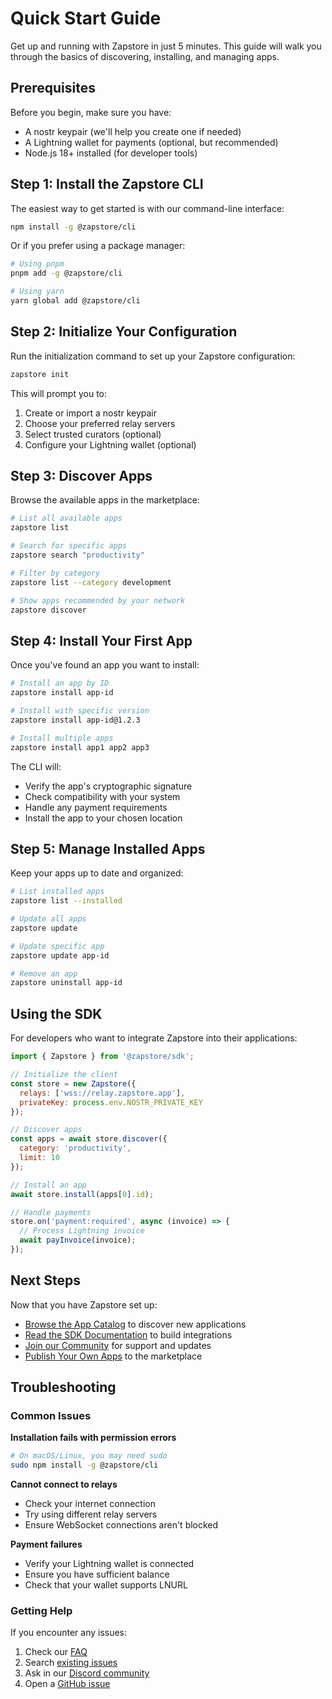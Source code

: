 # Quick Start Guide

Get up and running with Zapstore in just 5 minutes. This guide will walk you through the basics of discovering, installing, and managing apps.

## Prerequisites

Before you begin, make sure you have:

- A nostr keypair (we'll help you create one if needed)
- A Lightning wallet for payments (optional, but recommended)
- Node.js 18+ installed (for developer tools)

## Step 1: Install the Zapstore CLI

The easiest way to get started is with our command-line interface:

```bash
npm install -g @zapstore/cli
```

Or if you prefer using a package manager:

```bash
# Using pnpm
pnpm add -g @zapstore/cli

# Using yarn
yarn global add @zapstore/cli
```

## Step 2: Initialize Your Configuration

Run the initialization command to set up your Zapstore configuration:

```bash
zapstore init
```

This will prompt you to:

1. Create or import a nostr keypair
2. Choose your preferred relay servers
3. Select trusted curators (optional)
4. Configure your Lightning wallet (optional)

## Step 3: Discover Apps

Browse the available apps in the marketplace:

```bash
# List all available apps
zapstore list

# Search for specific apps
zapstore search "productivity"

# Filter by category
zapstore list --category development

# Show apps recommended by your network
zapstore discover
```

## Step 4: Install Your First App

Once you've found an app you want to install:

```bash
# Install an app by ID
zapstore install app-id

# Install with specific version
zapstore install app-id@1.2.3

# Install multiple apps
zapstore install app1 app2 app3
```

The CLI will:
- Verify the app's cryptographic signature
- Check compatibility with your system
- Handle any payment requirements
- Install the app to your chosen location

## Step 5: Manage Installed Apps

Keep your apps up to date and organized:

```bash
# List installed apps
zapstore list --installed

# Update all apps
zapstore update

# Update specific app
zapstore update app-id

# Remove an app
zapstore uninstall app-id
```

## Using the SDK

For developers who want to integrate Zapstore into their applications:

```javascript
import { Zapstore } from '@zapstore/sdk';

// Initialize the client
const store = new Zapstore({
  relays: ['wss://relay.zapstore.app'],
  privateKey: process.env.NOSTR_PRIVATE_KEY
});

// Discover apps
const apps = await store.discover({
  category: 'productivity',
  limit: 10
});

// Install an app
await store.install(apps[0].id);

// Handle payments
store.on('payment:required', async (invoice) => {
  // Process Lightning invoice
  await payInvoice(invoice);
});
```

## Next Steps

Now that you have Zapstore set up:

- [Browse the App Catalog](/apps) to discover new applications
- [Read the SDK Documentation](/docs/sdk) to build integrations
- [Join our Community](https://discord.gg/zapstore) for support and updates
- [Publish Your Own Apps](/docs/publishing) to the marketplace

## Troubleshooting

### Common Issues

**Installation fails with permission errors**
```bash
# On macOS/Linux, you may need sudo
sudo npm install -g @zapstore/cli
```

**Cannot connect to relays**
- Check your internet connection
- Try using different relay servers
- Ensure WebSocket connections aren't blocked

**Payment failures**
- Verify your Lightning wallet is connected
- Ensure you have sufficient balance
- Check that your wallet supports LNURL

### Getting Help

If you encounter any issues:

1. Check our [FAQ](/docs/faq)
2. Search [existing issues](https://github.com/zapstore/zapstore/issues)
3. Ask in our [Discord community](https://discord.gg/zapstore)
4. Open a [GitHub issue](https://github.com/zapstore/zapstore/issues/new) 